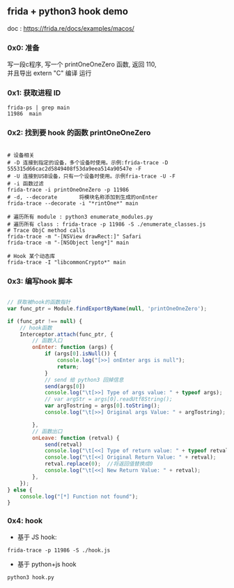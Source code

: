 ## frida + python3 hook demo

doc : https://frida.re/docs/examples/macos/

### 0x0: 准备

写一段c程序, 写一个 printOneOneZero 函数, 返回 110,   
并且导出 extern "C"
编译 运行

### 0x1: 获取进程 ID

```shell
frida-ps | grep main  
11986  main
```

### 0x2: 找到要 hook 的函数 printOneOneZero

```shell

# 设备相关
# -D 连接到指定的设备，多个设备时使用。示例:frida-trace -D 555315d66cac2d5849408f53da9eea514a90547e -F
# -U 连接到USB设备，只有一个设备时使用。示例fria-trace -U -F
# -i 函数过滤
frida-trace -i printOneOneZero -p 11986
# -d, --decorate       将模块名称添加到生成的onEnter
frida-trace --decorate -i "*rintOne*" main

# 遍历所有 module : python3 enumerate_modules.py 
# 遍历所有 class : frida-trace -p 11986 -S ./enumerate_classes.js 
# Trace ObjC method calls 
frida-trace -m "-[NSView drawRect:]" Safari
frida-trace -m "-[NSObject leng*]" main

# Hook 某个动态库
frida-trace -I "libcommonCrypto*" main

```

### 0x3: 编写hook 脚本
```javascript

// 获取被hook的函数指针
var func_ptr = Module.findExportByName(null, 'printOneOneZero');

if (func_ptr !== null) {
    // hook函数
    Interceptor.attach(func_ptr, {
        // 函数入口
        onEnter: function (args) {
            if (args[0].isNull()) {
                console.log("[>>] onEnter args is null");
                return;
            }
            // send 给 python3 回掉信息
            send(args[0])
            console.log("\t[>>] Type of args value: " + typeof args);
            // var argStr = args[0].readUtf8String();
            var argTostring = args[0].toString();
            console.log("\t[>>] Original args Value: " + argTostring);

        },
        // 函数出口
        onLeave: function (retval) {
            send(retval)
            console.log("\t[<<] Type of return value: " + typeof retval);
            console.log("\t[<<] Original Return Value: " + retval);
            retval.replace(0);  //将返回值替换成0
            console.log("\t[<<] New Return Value: " + retval);
        },
    });
} else {
    console.log("[*] Function not found");
}
```
### 0x4: hook

- 基于 JS hook: 
```shell
frida-trace -p 11986 -S ./hook.js
```  
 
- 基于 python+js hook
```shell
python3 hook.py
```